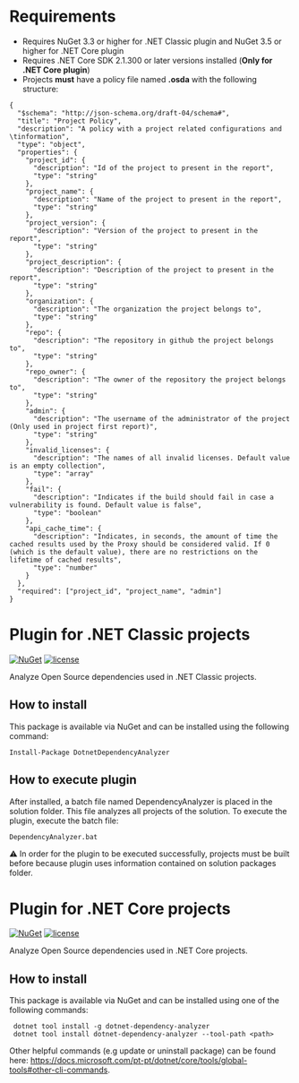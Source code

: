 # Requirements
* Requires NuGet 3.3 or higher for .NET Classic plugin and NuGet 3.5 or higher for .NET Core plugin
* Requires .NET Core SDK 2.1.300 or later versions installed (**Only for .NET Core plugin**)
* Projects **must** have a policy file named **.osda** with the following structure:
```
{
  "$schema": "http://json-schema.org/draft-04/schema#",
  "title": "Project Policy",
  "description": "A policy with a project related configurations and \tinformation",
  "type": "object",
  "properties": {
    "project_id": {
      "description": "Id of the project to present in the report",
      "type": "string"
    },
    "project_name": {
      "description": "Name of the project to present in the report",
      "type": "string"
    },
    "project_version": {
      "description": "Version of the project to present in the report",
      "type": "string"
    },
    "project_description": {
      "description": "Description of the project to present in the report",
      "type": "string"
    },
    "organization": {
      "description": "The organization the project belongs to",
      "type": "string"
    },
    "repo": {
      "description": "The repository in github the project belongs to",
      "type": "string"
    },
    "repo_owner": {
      "description": "The owner of the repository the project belongs to",
      "type": "string"
    },
    "admin": {
      "description": "The username of the administrator of the project (Only used in project first report)",
      "type": "string"
    },
    "invalid_licenses": {
      "description": "The names of all invalid licenses. Default value is an empty collection",
      "type": "array"
    },
    "fail": {
      "description": "Indicates if the build should fail in case a vulnerability is found. Default value is false",
      "type": "boolean"
    },
    "api_cache_time": {
      "description": "Indicates, in seconds, the amount of time the cached results used by the Proxy should be considered valid. If 0 (which is the default value), there are no restrictions on the lifetime of cached results",
      "type": "number"
    }
  },
  "required": ["project_id", "project_name", "admin"]
}
```

# Plugin for .NET Classic projects

[![NuGet](https://img.shields.io/nuget/v/DotnetDependencyAnalyzer.svg)](https://www.nuget.org/packages/DotnetDependencyAnalyzer/)
[![license](https://img.shields.io/github/license/pt-osda/dotnet-dependency-analyzer.svg)](https://github.com/pt-osda/dotnet-dependency-analyzer/blob/master/LICENSE)

Analyze Open Source dependencies used in .NET Classic projects.

## How to install

This package is available via NuGet and can be installed using the following command:
```
Install-Package DotnetDependencyAnalyzer
```

## How to execute plugin

After installed, a batch file named DependencyAnalyzer is placed in the solution folder. This file analyzes all projects of the solution. To execute the plugin, execute the batch file:
```
DependencyAnalyzer.bat
```
:warning: In order for the plugin to be executed successfully, projects must be built before because plugin uses information contained on solution packages folder.




# Plugin for .NET Core projects

[![NuGet](https://img.shields.io/nuget/v/dotnet-dependency-analyzer.svg)](https://www.nuget.org/packages/dotnet-dependency-analyzer/)
[![license](https://img.shields.io/github/license/pt-osda/dotnet-dependency-analyzer.svg)](https://github.com/pt-osda/dotnet-dependency-analyzer/blob/master/LICENSE)

Analyze Open Source dependencies used in .NET Core projects.

## How to install

This package is available via NuGet and can be installed using one of the following commands:
```
 dotnet tool install -g dotnet-dependency-analyzer
 dotnet tool install dotnet-dependency-analyzer --tool-path <path>
```

Other helpful commands (e.g update or uninstall package) can be found here: https://docs.microsoft.com/pt-pt/dotnet/core/tools/global-tools#other-cli-commands.
